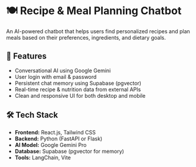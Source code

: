 # 🍽️ Recipe & Meal Planning Chatbot

An AI-powered chatbot that helps users find personalized recipes and plan meals based on their preferences, ingredients, and dietary goals.

## 🚀 Features

- Conversational AI using Google Gemini
- User login with email & password
- Persistent chat memory using Supabase (pgvector)
- Real-time recipe & nutrition data from external APIs
- Clean and responsive UI for both desktop and mobile

## 🛠️ Tech Stack

- **Frontend:** React.js, Tailwind CSS
- **Backend:** Python (FastAPI or Flask)
- **AI Model:** Google Gemini Pro
- **Database:** Supabase (pgvector for memory)
- **Tools:** LangChain, Vite


